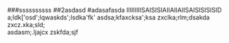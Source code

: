 ###ssssssssss
##2asdasd
#adasafasda
IIIIIIIIISAISISIAIIAIIAIISAISISISISID
a;ldk['osd';lqwaskds';lsdka'fk'
asdsa;kfaxcksa';ksa
zxclka;rlm;dsakda
zxcz.xka;sld;  
asdasm;.ljajcx
zskfda;sjf
